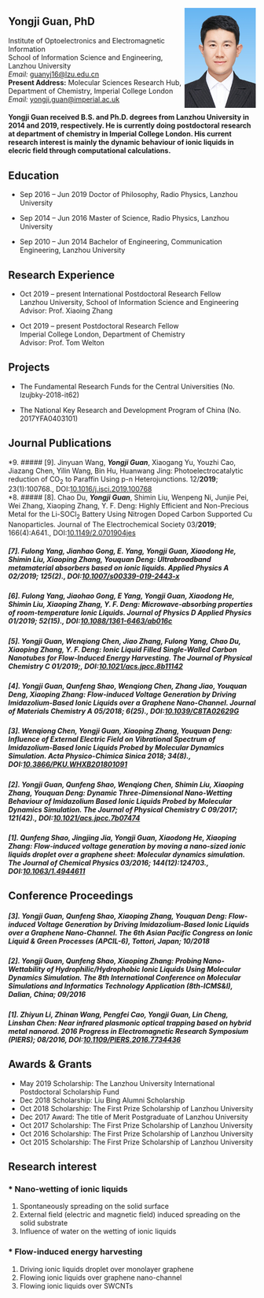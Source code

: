 <a href="url"><img src="https://github.com/Yongji-Guan/Yongji-Guan.github.io/raw/master/images/GYJ.jpg" align="right" height="203" width="145" ></a>
## Yongji Guan, PhD
Institute of Optoelectronics and Electromagnetic Information  
School of Information Science and Engineering, Lanzhou University  
*Email:* guanyj16@lzu.edu.cn  
**Present Address:** Molecular Sciences Research Hub, Department of Chemistry, Imperial College London  
*Email:* yongji.guan@imperial.ac.uk    


#### Yongji Guan received B.S. and Ph.D. degrees from Lanzhou University in 2014 and 2019, respectively. He is currently doing postdoctoral research at department of chemistry in Imperial College London. His current research interest is mainly the dynamic behaviour of ionic liquids in elecric field through computational calculations.

## Education
* Sep 2016 – Jun 2019 Doctor of Philosophy, Radio Physics, Lanzhou University
   
* Sep 2014 – Jun 2016 Master of Science, Radio Physics, Lanzhou University
   
* Sep 2010 – Jun 2014 Bachelor of Engineering, Communication Engineering, Lanzhou University

## Research Experience
* Oct 2019 – present	International Postdoctoral Research Fellow  
 	Lanzhou University, School of Information Science and Engineering  
 	Advisor: Prof. Xiaoing Zhang  
				
* Oct 2019 – present	Postdoctoral Research Fellow  
 	Imperial College London, Department of Chemistry  
 	Advisor: Prof. Tom Welton

## Projects
* The Fundamental Research Funds for the Central Universities (No. lzujbky-2018-it62) 

* The National Key Research and Development Program of China (No. 2017YFA0403101)  

## Journal Publications
*9. ##### [9]. Jinyuan Wang, ***Yongji Guan***, Xiaogang Yu, Youzhi Cao, Jiazang Chen, Yilin Wang, Bin Hu, Huanwang Jing: Photoelectrocatalytic reduction of CO<sub>2</sub> to Paraffin Using p-n Heterojunctions. 12/**2019**; 23(1):100768., DOI:[10.1016/j.isci.2019.100768](https://www.cell.com/iscience/fulltext/S2589-0042(19)30513-9)  
*8. ##### [8]. Chao Du, ***Yongji Guan***, Shimin Liu, Wenpeng Ni, Junjie Pei, Wei Zhang, Xiaoping Zhang, Y. F. Deng: Highly Efficient and Non-Precious Metal for the Li-SOCl<sub>2</sub> Battery Using Nitrogen Doped Carbon Supported Cu Nanoparticles. Journal of The Electrochemical Society 03/**2019**; 166(4):A641., DOI:[10.1149/2.0701904jes](http://jes.ecsdl.org/content/166/4/A641.short?casa_token=AKpGqPMoTKAAAAAA:77jOL5w5JunQwGGTy7Nk-LMOB1_mkLZQO1Qv3iev9wBVmLHleEtI8vnzQrLW6NBZ88jzndg4IIs)  
##### [7]. Fulong Yang, Jianhao Gong, E. Yang, ***Yongji Guan***, Xiaodong He, Shimin Liu, Xiaoping Zhang, Youquan Deng: Ultrabroadband metamaterial absorbers based on ionic liquids. Applied Physics A 02/**2019**; 125(2)., DOI:[10.1007/s00339-019-2443-x](https://link.springer.com/article/10.1007/s00339-019-2443-x)  
##### [6]. Fulong Yang, Jiaohao Gong, E Yang, ***Yongji Guan***, Xiaodong He, Shimin Liu, Xiaoping Zhang, Y. F. Deng: Microwave-absorbing properties of room-temperature Ionic Liquids. Journal of Physics D Applied Physics 01/**2019**; 52(15)., DOI:[10.1088/1361-6463/ab016c](https://iopscience.iop.org/article/10.1088/1361-6463/ab016c/meta)  
##### [5]. ***Yongji Guan***, Wenqiong Chen, Jiao Zhang, Fulong Yang, Chao Du, Xiaoping Zhang, Y. F. Deng: Ionic Liquid Filled Single-Walled Carbon Nanotubes for Flow-Induced Energy Harvesting. The Journal of Physical Chemistry C 01/**2019**;, DOI:[10.1021/acs.jpcc.8b11142](https://pubs.acs.org/doi/abs/10.1021/acs.jpcc.8b11142)  
##### [4]. ***Yongji Guan***, Qunfeng Shao, Wenqiong Chen, Zhang Jiao, Youquan Deng, Xiaoping Zhang: Flow-induced Voltage Generation by Driving Imidazolium-Based Ionic Liquids over a Graphene Nano-Channel. Journal of Materials Chemistry A 05/**2018**; 6(25)., DOI:[10.1039/C8TA02629G](https://pubs.rsc.org/en/content/articlelanding/2018/ta/c8ta02629g/unauth#!divAbstract)  
##### [3]. Wenqiong Chen, ***Yongji Guan***, Xiaoping Zhang, Youquan Deng: Influence of External Electric Field on Vibrational Spectrum of Imidazolium-Based Ionic Liquids Probed by Molecular Dynamics Simulation. Acta Physico-Chimica Sinica **2018**; 34(8)., DOI:[10.3866/PKU.WHXB201801091](http://www.whxb.pku.edu.cn/EN/10.3866/PKU.WHXB201801091)  
##### [2]. ***Yongji Guan***, Qunfeng Shao, Wenqiong Chen, Shimin Liu, Xiaoping Zhang, Youquan Deng: Dynamic Three-Dimensional Nano-Wetting Behaviour of Imidazolium Based Ionic Liquids Probed by Molecular Dynamics Simulation. The Journal of Physical Chemistry C 09/**2017**; 121(42)., DOI:[10.1021/acs.jpcc.7b07474](https://pubs.acs.org/doi/abs/10.1021/acs.jpcc.7b07474)  
##### [1]. Qunfeng Shao, Jingjing Jia, ***Yongji Guan***, Xiaodong He, Xiaoping Zhang: Flow-induced voltage generation by moving a nano-sized ionic liquids droplet over a graphene sheet: Molecular dynamics simulation. The Journal of Chemical Physics 03/**2016**; 144(12):124703., DOI:[10.1063/1.4944611](https://aip.scitation.org/doi/abs/10.1063/1.4944611) 

## Conference Proceedings
##### [3]. ***Yongji Guan***, Qunfeng Shao, Xiaoping Zhang, Youquan Deng: Flow-induced Voltage Generation by Driving Imidazolium-Based Ionic Liquids over a Graphene Nano-Channel. The 6th Asian Pacific Congress on Ionic Liquid & Green Processes (APCIL-6), Tottori, Japan; 10/**2018**  
##### [2]. ***Yongji Guan***, Qunfeng Shao, Xiaoping Zhang: Probing Nano-Wettability of Hydrophilic/Hydrophobic Ionic Liquids Using Molecular Dynamics Simulation. The 8th International Conference on Molecular Simulations and Informatics Technology Application (8th-ICMS&I), Dalian, China; 09/**2016**  
##### [1]. Zhiyun Li, Zhinan Wang, Pengfei Cao, ***Yongji Guan***, Lin Cheng, Linshan Chen: Near infrared plasmonic optical trapping based on hybrid metal nanorod. 2016 Progress in Electromagnetic Research Symposium (PIERS); 08/**2016**, DOI:[10.1109/PIERS.2016.7734436](https://ieeexplore.ieee.org/abstract/document/7734436) 

## Awards & Grants
* May 2019
Scholarship: The Lanzhou University International Postdoctoral Scholarship Fund
* Dec 2018
Scholarship: Liu Bing Alumni Scholarship
* Oct 2018
Scholarship: The First Prize Scholarship of Lanzhou University
* Dec 2017
Award: The title of Merit Postgraduate of Lanzhou University
* Oct 2017
Scholarship: The First Prize Scholarship of Lanzhou University
* Oct 2016
Scholarship: The First Prize Scholarship of Lanzhou University
* Oct 2015
Scholarship: The First Prize Scholarship of Lanzhou University

## Research interest  
### * Nano-wetting of ionic liquids  
1. Spontaneously spreading on the solid surface    
2. External field (electric and magnetic field) induced spreading on the solid substrate    
3. Influence of water on the wetting of ionic liquids   

### * Flow-induced energy harvesting  
1. Driving ionic liquids droplet over monolayer graphene    
2. Flowing ionic liquids over graphene nano-channel    
3. Flowing ionic liquids over SWCNTs  
